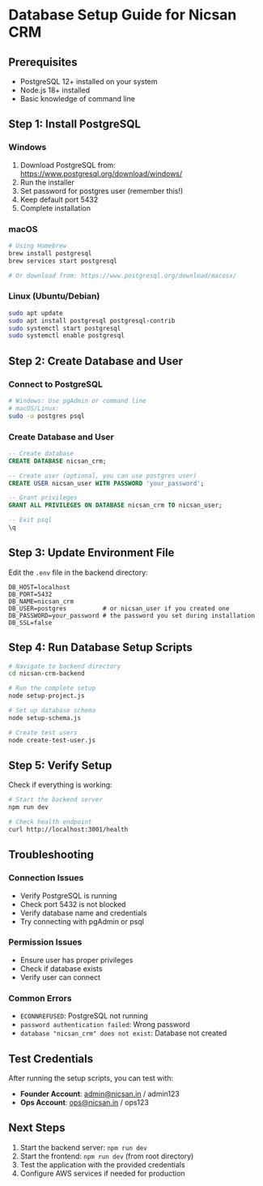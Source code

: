 # Database Setup Guide for Nicsan CRM

## Prerequisites
- PostgreSQL 12+ installed on your system
- Node.js 18+ installed
- Basic knowledge of command line

## Step 1: Install PostgreSQL

### Windows
1. Download PostgreSQL from: https://www.postgresql.org/download/windows/
2. Run the installer
3. Set password for postgres user (remember this!)
4. Keep default port 5432
5. Complete installation

### macOS
```bash
# Using Homebrew
brew install postgresql
brew services start postgresql

# Or download from: https://www.postgresql.org/download/macosx/
```

### Linux (Ubuntu/Debian)
```bash
sudo apt update
sudo apt install postgresql postgresql-contrib
sudo systemctl start postgresql
sudo systemctl enable postgresql
```

## Step 2: Create Database and User

### Connect to PostgreSQL
```bash
# Windows: Use pgAdmin or command line
# macOS/Linux:
sudo -u postgres psql
```

### Create Database and User
```sql
-- Create database
CREATE DATABASE nicsan_crm;

-- Create user (optional, you can use postgres user)
CREATE USER nicsan_user WITH PASSWORD 'your_password';

-- Grant privileges
GRANT ALL PRIVILEGES ON DATABASE nicsan_crm TO nicsan_user;

-- Exit psql
\q
```

## Step 3: Update Environment File

Edit the `.env` file in the backend directory:
```env
DB_HOST=localhost
DB_PORT=5432
DB_NAME=nicsan_crm
DB_USER=postgres          # or nicsan_user if you created one
DB_PASSWORD=your_password # the password you set during installation
DB_SSL=false
```

## Step 4: Run Database Setup Scripts

```bash
# Navigate to backend directory
cd nicsan-crm-backend

# Run the complete setup
node setup-project.js

# Set up database schema
node setup-schema.js

# Create test users
node create-test-user.js
```

## Step 5: Verify Setup

Check if everything is working:
```bash
# Start the backend server
npm run dev

# Check health endpoint
curl http://localhost:3001/health
```

## Troubleshooting

### Connection Issues
- Verify PostgreSQL is running
- Check port 5432 is not blocked
- Verify database name and credentials
- Try connecting with pgAdmin or psql

### Permission Issues
- Ensure user has proper privileges
- Check if database exists
- Verify user can connect

### Common Errors
- `ECONNREFUSED`: PostgreSQL not running
- `password authentication failed`: Wrong password
- `database "nicsan_crm" does not exist`: Database not created

## Test Credentials

After running the setup scripts, you can test with:
- **Founder Account**: admin@nicsan.in / admin123
- **Ops Account**: ops@nicsan.in / ops123

## Next Steps

1. Start the backend server: `npm run dev`
2. Start the frontend: `npm run dev` (from root directory)
3. Test the application with the provided credentials
4. Configure AWS services if needed for production


